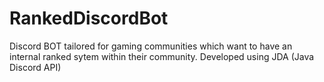 # RankedDiscordBot
Discord BOT tailored for gaming communities which want to have an internal ranked sytem within their community. Developed using JDA (Java Discord API)
